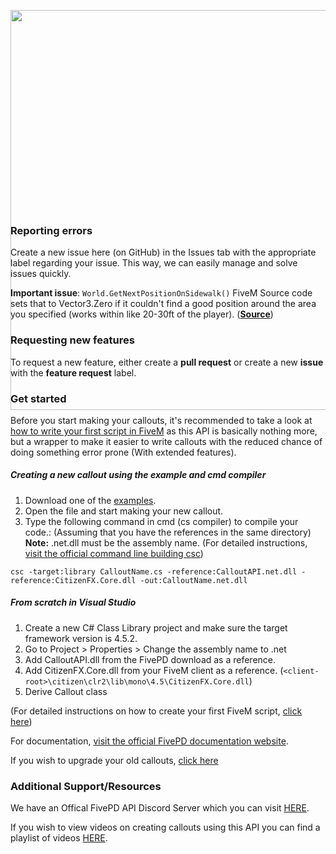 <p align="center" style=";height:320px">
  <img src="https://github.com/KDani-99/FivePD-API/blob/master/Images/logo.svg" width="640" />
</p>

### Reporting errors

Create a new issue here (on GitHub) in the Issues tab with the appropriate label regarding your issue. This way, we can easily manage and solve issues quickly.

**Important issue**: `World.GetNextPositionOnSidewalk()` FiveM Source code sets that to Vector3.Zero if it couldn't find a good position around the area you specified (works within like 20-30ft of the player). ([**Source**](https://github.com/citizenfx/fivem/blob/master/code/client/clrcore/External/World.cs#L1189))

### Requesting new features

To request a new feature, either create a **pull request** or create a new **issue** with the **feature request** label.

### Get started

Before you start making your callouts, it's recommended to take a look at [how to write your first script in FiveM](https://docs.fivem.net/docs/scripting-manual/runtimes/csharp/) as this API is basically nothing more, but a wrapper to make it easier to write callouts with the reduced chance of doing something error prone (With extended features).

##### Creating a new callout using the example and cmd compiler
1. Download one of the [examples](https://github.com/KDani-99/FivePD-API/tree/master/Examples).
2. Open the file and start making your new callout.
3. Type the following command in cmd (cs compiler) to compile your code.: (Assuming that you have the references in the same directory)<br/>
**Note:** .net.dll must be the assembly name. (For detailed instructions, [visit the official command line building csc](https://docs.microsoft.com/en-us/dotnet/csharp/language-reference/compiler-options/command-line-building-with-csc-exe))
```
csc -target:library CalloutName.cs -reference:CalloutAPI.net.dll -reference:CitizenFX.Core.dll -out:CalloutName.net.dll
```

##### From scratch in Visual Studio
1. Create a new C# Class Library project and make sure the target framework version is 4.5.2.
2. Go to Project > <ProjectName> Properties > Change the assembly name to <ProjectName>.net
3. Add CalloutAPI.dll from the FivePD download as a reference.
4. Add CitizenFX.Core.dll from your FiveM client as a reference. (`<client-root>\citizen\clr2\lib\mono\4.5\CitizenFX.Core.dll`)
5. Derive Callout class

(For detailed instructions on how to create your first FiveM script, [click here](https://docs.fivem.net/docs/scripting-manual/runtimes/csharp/ "refer here"))

For documentation, [visit the official FivePD documentation website](https://docs.fivepd.com/).

If you wish to upgrade your old callouts, [click here](https://github.com/KDani-99/FivePD-API/wiki/API-v1.0#converting-old-callouts)

### Additional Support/Resources
We have an Offical FivePD API Discord Server which you can visit [HERE](https://discord.gg/tHZ4Yqc).

If you wish to view videos on creating callouts using this API you can find a playlist of videos [HERE](https://www.youtube.com/playlist?list=PL3m-r_SUQzQyEcMn__cyQSTNoegN7RNbS).

